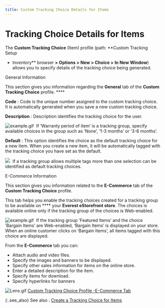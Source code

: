 ```yaml
---
title: Custom Tracking Choice Details for Items
---
```


# Tracking Choice Details for Items


The **Custom Tracking Choice** (Item)  profile (path: **Custom Tracking Setup 
 - Inventory** browser **&gt; Options 
 &gt; New &gt; Choice &gt; In New Window**) allows you to specify  details of the tracking choice being generated.


General Information


This section gives you information regarding the **General**  tab of the **Custom Tracking Choice**  profile. ****


**Code**
: Code is the unique number assigned to the custom  tracking choice. It is automatically generated when you save a new custom  tracking choice.


**Description**
: Description identifies the tracking choice for the  user.


![example.gif]({{site.ct_baseurl}}/img/example.gif)  If  ‘Warranty period of item’  is a tracking group, specify available choices in the group such as ‘None’,  ‘1-3 months’ or ‘3-6 months’.


**Default**
: This option identifies the choice as the default  tracking choice for a new item. When you create a new item, it will be  automatically tagged with the tracking choice you have set as the default.


![]({{site.ct_baseurl}}/img/note.gif)  If  a tracking group allows multiple tags more than one selection can be identified  as default tracking choices.


E-Commerce Information


This section gives you information related to the **E-Commerce**  tab of the **Custom Tracking Choice** profile.


This tab helps you enable the tracking choices created for a tracking  group to be available on **** your **Everest eStorefront store**. The choices  is available online only if the tracking group of the choices is Web-enabled.


![example.gif]({{site.ct_baseurl}}/img/example.gif)  If  the tracking group ‘Featured Items’ and the choice ‘Bargain Items’ are  Web-enabled, ‘Bargain Items’ is displayed on your store. When an online  customer clicks on ‘Bargain Items’, all items tagged with this choice  are displayed.


From the **E-Commerce** tab you  can:

- Attach audio  and video files.
- Specify the  images and banners to be displayed.
- Specify other  sales information for items on the online store.
- Enter a detailed  description for the item.
- Specify items  for download.
- Specify hyperlinks  for banners



![Lens.gif]({{site.ct_baseurl}}/img/lens.gif)<font style="color: #ff0000;" color="#FF0000"> <span style="color: #000000;"><a href="building-an-online-store.chm::/custom_tracking_choice_group_profile_storefront_tab_details_item_relations.htm">Custom 
 Tracking Choice Profile -E-Commerce Tab</a></span></font>


{:.see_also}
See also
: [Create  a Tracking Choice for Items]({{site.ct_baseurl}}/item-tracking/create_a_custom_tracking_choice_for_items.html)
